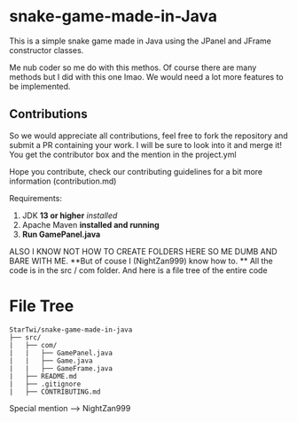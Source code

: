 # snake-game-made-in-Java
This is a simple snake game made in Java using the JPanel and JFrame constructor classes.

Me nub coder so me do with this methos. Of course there are many methods but I did with this one Imao.
We would need a lot more features to be implemented. 

## Contributions
So we would appreciate all contributions, feel free to fork the repository and submit a PR containing your work. I will be sure to look into it and merge it!
You get the contributor box and the mention in the project.yml

Hope you contribute, check our contributing guidelines for a bit more information (contribution.md)

Requirements:
1) JDK **13 or higher** *installed*
2) Apache Maven **installed and running**
3) **Run GamePanel.java**


ALSO I KNOW NOT HOW TO CREATE FOLDERS HERE SO ME DUMB AND BARE WITH ME. **But of couse I (NightZan999) know how to. **
All the code is in the src / com folder. And here is a file tree of the entire code
# File Tree
```text
StarTwi/snake-game-made-in-java
├── src/
|   ├── com/
|   |   ├── GamePanel.java
|   |   ├── Game.java
|   |   ├── GameFrame.java
|   ├── README.md
|   ├── .gitignore
|   ├── CONTRIBUTING.md
```


Special mention --> NightZan999
